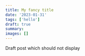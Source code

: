 ```yaml
---
title: My fancy title
date: '2023-01-31'
tags: ['hello']
draft: true
summary:
images: []
---
```


Draft post which should not display
